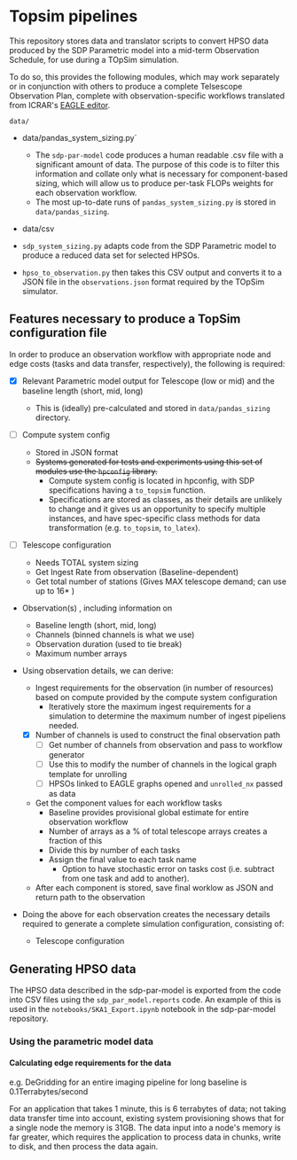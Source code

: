 # Topsim pipelines

This repository stores data and translator scripts to convert HPSO data produced
by the SDP Parametric model into a mid-term Observation Schedule, for use
 during a TOpSim simulation. 
 
   
To do so, this provides the following modules, which may work separately or in conjunction with others to produce a complete Telsescope Observation Plan, complete with observation-specific workflows translated from ICRAR's [EAGLE editor](http://eagle.icrar.org). 

`data/`
- data/pandas_system_sizing.py`
    - The `sdp-par-model` code produces a human readable .csv file with a significant amount of data. The purpose of this code is to filter this information and collate only what is necessary for component-based sizing, which will allow us to produce per-task FLOPs weights for each observation workflow. 
    - The most up-to-date runs of `pandas_system_sizing.py` is stored in `data/pandas_sizing`.
- data/csv  

 - `sdp_system_sizing.py` adapts code from the SDP Parametric model to produce
  a reduced data set for selected HPSOs. 
 - `hpso_to_observation.py` then takes this CSV output and converts it to a
  JSON file in the `observations.json` format required by the TOpSim
   simulator.  
   


## Features necessary to produce a TopSim configuration file

In order to produce an observation workflow with appropriate node and edge costs (tasks and data transfer, respectively), the following is required:


- [x] Relevant Parametric model output for Telescope (low or mid) and the baseline length (short, mid, long)
    - This is (ideally) pre-calculated and stored in `data/pandas_sizing` directory. 
- [ ] Compute system config
    - Stored in JSON format
    - ~~Systems generated for tests and experiments using this set of modules use the `hpconfig` library.~~ 
        - Compute system config is located in hpconfig, with SDP specifications having a `to_topsim` function. 
        - Specifications are stored as classes, as their details are unlikely to change and it gives us an opportunity to specify multiple instances, and have spec-specific class methods for data transformation (e.g. `to_topsim`, `to_latex`). 
        
- [ ] Telescope configuration
    - Needs TOTAL system sizing  
    - Get Ingest Rate from observation (Baseline-dependent)
    - Get total number of stations (Gives MAX telescope demand; can use up to 16* ) 
    

- Observation(s) , including information on 
    - Baseline length (short, mid, long)
    - Channels (binned channels is what we use) 
    - Observation duration (used to tie break) 
    - Maximum number arrays  
 
- Using observation details, we can derive:
    - Ingest requirements for the observation (in number of resources) based on compute provided by the compute system configuration 
        - Iteratively store the maximum ingest requirements for a simulation to determine the maximum number of ingest pipeliens needed. 
    - [x] Number of channels is used to construct the final observation path
        - [ ] Get number of channels from observation and pass to workflow generator
        - [ ] Use this to modify the number of channels in the logical graph template for unrolling
        - [ ] HPSOs linked to EAGLE graphs opened and `unrolled_nx` passed as data 
    - Get the component values for each workflow tasks
        - Baseline provides provisional global estimate for entire observation workflow
        - Number of arrays as a % of total telescope arrays creates a fraction of this
        - Divide this by number of each tasks 
        - Assign the final value to each task name 
            - Option to have stochastic error on tasks cost (i.e. subtract from one task and add to another). 
    - After each component is stored, save final worklow as JSON and return path to the observation
- Doing the above for each observation creates the necessary details required to generate a complete simulation configuration, consisting of: 
    - Telescope configuration
    


## Generating HPSO data

The HPSO data described in the sdp-par-model is exported from the code into CSV
files using the `sdp_par_model.reports` code. An example of this is used in
the `notebooks/SKA1_Export.ipynb` notebook in the sdp-par-model repository. 


### Using the parametric model data
   
#### Calculating edge requirements for the data

e.g. DeGridding for an entire imaging pipeline for long baseline is 0.1Terrabytes/second 

For an application that takes 1 minute, this is 6 terrabytes of data; not taking data transfer time into account, existing system provisioning shows that for a single node the memory is 31GB. The data input into a node's memory is far greater, which requires the application to process data in chunks, write to disk, and then process the data again. 
